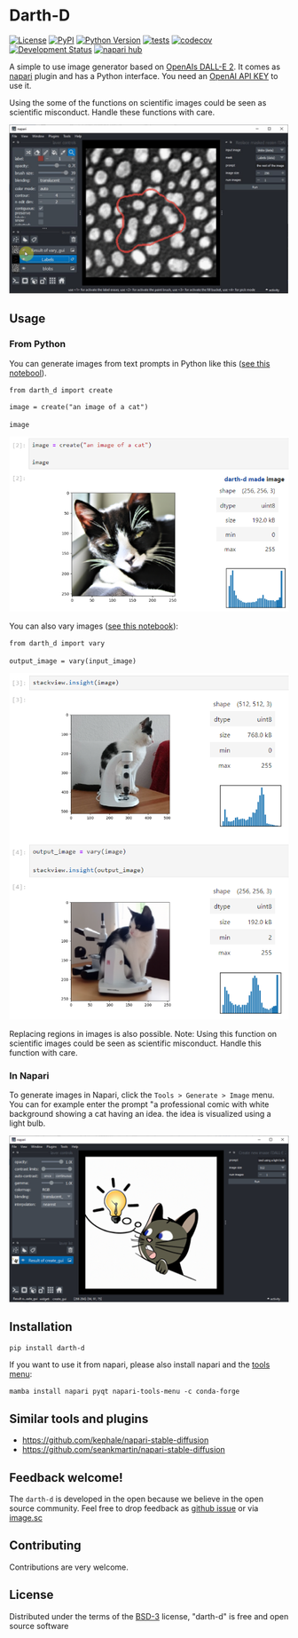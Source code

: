 # Darth-D
[![License](https://img.shields.io/pypi/l/darth-d.svg?color=green)](https://github.com/haesleinhuepf/darth-d/raw/master/LICENSE)
[![PyPI](https://img.shields.io/pypi/v/darth-d.svg?color=green)](https://pypi.org/project/darth-d)
[![Python Version](https://img.shields.io/pypi/pyversions/darth-d.svg?color=green)](https://python.org)
[![tests](https://github.com/haesleinhuepf/darth-d/workflows/tests/badge.svg)](https://github.com/haesleinhuepf/darth-d/actions)
[![codecov](https://codecov.io/gh/haesleinhuepf/darth-d/branch/master/graph/badge.svg)](https://codecov.io/gh/haesleinhuepf/darth-d)
[![Development Status](https://img.shields.io/pypi/status/darth-d.svg)](https://en.wikipedia.org/wiki/Software_release_life_cycle#Alpha)
[![napari hub](https://img.shields.io/endpoint?url=https://api.napari-hub.org/shields/darth-d)](https://napari-hub.org/plugins/darth-d)

A simple to use image generator based on [OpenAIs DALL-E 2](https://openai.com/dall-e-2).
It comes as [napari](https://napari.org/) plugin and has a Python interface. 
You need an [OpenAI API KEY](https://openai.com/blog/openai-api/) to use it.

Using the some of the functions on scientific images could be seen as scientific misconduct. Handle these functions with care.

![](https://github.com/haesleinhuepf/darth-d/raw/main/docs/images/replace_screencast.gif)

## Usage

### From Python

You can generate images from text prompts in Python like this ([see this notebool](https://github.com/haesleinhuepf/darth-d/blob/main/demo/demo_darth-d.ipynb)).

```
from darth_d import create
```

```
image = create("an image of a cat")

image
```

![](https://github.com/haesleinhuepf/darth-d/raw/main/docs/images/jupyter_screenshot.png)

You can also vary images ([see this notebook](https://github.com/haesleinhuepf/darth-d/blob/main/demo/demo_vary.ipynb)):
```
from darth_d import vary

output_image = vary(input_image)
```

![](https://github.com/haesleinhuepf/darth-d/raw/main/docs/images/vary_screenshot.png)

Replacing regions in images is also possible. Note: Using this function on scientific images could be seen as scientific misconduct. Handle this function with care.

### In Napari

To generate images in Napari, click the `Tools > Generate > Image` menu. You can for example enter the prompt
"a professional comic with white background showing a cat having an idea. the idea is visualized using a light bulb.

![](https://github.com/haesleinhuepf/darth-d/raw/main/docs/images/napari_screenshot.png)


## Installation

```
pip install darth-d
```

If you want to use it from napari, please also install napari and the [tools menu](https://github.com/haesleinhuepf/napari-tools-menu):

```
mamba install napari pyqt napari-tools-menu -c conda-forge
```

## Similar tools and plugins

* https://github.com/kephale/napari-stable-diffusion
* https://github.com/seankmartin/napari-stable-diffusion

## Feedback welcome!

The `darth-d` is developed in the open because we believe in the open source community. Feel free to drop feedback as [github issue](https://github.com/haesleinhuepf/darth-d) or via [image.sc](https://image.sc)

## Contributing

Contributions are very welcome. 

## License

Distributed under the terms of the [BSD-3] license,
"darth-d" is free and open source software

[BSD-3]: http://opensource.org/licenses/BSD-3-Clause

